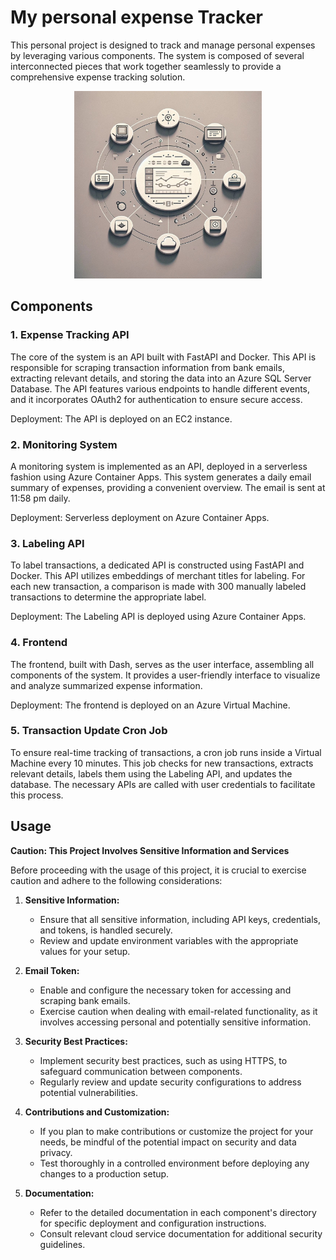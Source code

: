 # My personal expense Tracker
This personal project is designed to track and manage personal expenses by leveraging various components. The system is composed of several interconnected pieces that work together seamlessly to provide a comprehensive expense tracking solution.

<p align="center">
  <img src="img_repo.jpg" width="300"  title="Simple conversation">
</p>

## Components
### 1. Expense Tracking API
The core of the system is an API built with FastAPI and Docker. This API is responsible for scraping transaction information from bank emails, extracting relevant details, and storing the data into an Azure SQL Server Database. The API features various endpoints to handle different events, and it incorporates OAuth2 for authentication to ensure secure access.

Deployment: The API is deployed on an EC2 instance.

### 2. Monitoring System
A monitoring system is implemented as an API, deployed in a serverless fashion using Azure Container Apps. This system generates a daily email summary of expenses, providing a convenient overview. The email is sent at 11:58 pm daily.

Deployment: Serverless deployment on Azure Container Apps.

### 3. Labeling API
To label transactions, a dedicated API is constructed using FastAPI and Docker. This API utilizes embeddings of merchant titles for labeling. For each new transaction, a comparison is made with 300 manually labeled transactions to determine the appropriate label.

Deployment: The Labeling API is deployed using Azure Container Apps.

### 4. Frontend
The frontend, built with Dash, serves as the user interface, assembling all components of the system. It provides a user-friendly interface to visualize and analyze summarized expense information.

Deployment: The frontend is deployed on an Azure Virtual Machine.

### 5. Transaction Update Cron Job
To ensure real-time tracking of transactions, a cron job runs inside a Virtual Machine every 10 minutes. This job checks for new transactions, extracts relevant details, labels them using the Labeling API, and updates the database. The necessary APIs are called with user credentials to facilitate this process.


## Usage

**Caution: This Project Involves Sensitive Information and Services**

Before proceeding with the usage of this project, it is crucial to exercise caution and adhere to the following considerations:

1. **Sensitive Information:**
   - Ensure that all sensitive information, including API keys, credentials, and tokens, is handled securely.
   - Review and update environment variables with the appropriate values for your setup.

2. **Email Token:**
   - Enable and configure the necessary token for accessing and scraping bank emails.
   - Exercise caution when dealing with email-related functionality, as it involves accessing personal and potentially sensitive information.

3. **Security Best Practices:**
   - Implement security best practices, such as using HTTPS, to safeguard communication between components.
   - Regularly review and update security configurations to address potential vulnerabilities.

4. **Contributions and Customization:**
   - If you plan to make contributions or customize the project for your needs, be mindful of the potential impact on security and data privacy.
   - Test thoroughly in a controlled environment before deploying any changes to a production setup.

5. **Documentation:**
   - Refer to the detailed documentation in each component's directory for specific deployment and configuration instructions.
   - Consult relevant cloud service documentation for additional security guidelines.
